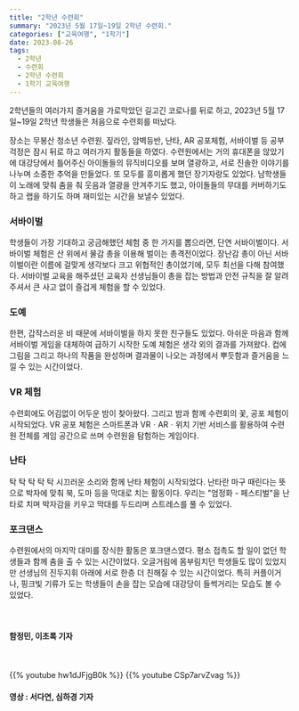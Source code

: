 ```yaml
---
title: "2학년 수련회"
summary: "2023년 5월 17일~19일 2학년 수련회."
categories: ["교육여행", "1학기"]
date: 2023-08-26
tags:
  - 2학년
  - 수련회
  - 2학년 수련회
  - 1학기 교육여행
---
```


2학년들의 여러가지 즐거움을 가로막았던 길고긴 코로나를 뒤로 하고, 2023년 5월 17일~19일 2학년 학생들은 처음으로 수련회를 떠났다.

장소는 무봉산 청소년 수련원. 짚라인, 암벽등반, 난타, AR 공포체험, 서바이벌 등 공부 걱정은 잠시 뒤로 하고 여러가지 활동들을 하였다. 수련원에서는 거의 휴대폰을 않았기에 대강당에서 틀어주신 아이돌들의 뮤직비디오를 보며 열광하고, 서로 진솔한 이야기를 나누며 소중한 추억을 만들었다. 또 모두를 흥미롭게 했던 장기자랑도 있었다. 남학생들이 노래에 맞춰 춤을 춰 웃음과 열광을 안겨주기도 했고, 아이돌들의 무대를 커버하기도 하고 랩을 하기도 하며 재미있는 시간을 보낼수 있었다. 

### 서바이벌

학생들이 가장 기대하고 궁금해했던 체험 중 한 가지를 뽑으라면, 단연 서바이벌이다. 서바이벌 체험은 산 위에서 물감 총을 이용해 벌이는 총격전이었다. 장난감 총이 아닌 서바이벌이란 이름에 걸맞게 생각보다 크고 위협적인 총이었기에, 모두 최선을 다해 참여했다. 서바이벌 교육을 해주셨던 교육자 선생님들이 총을 잡는 방법과 안전 규칙을 잘 알려주셔서 큰 사고 없이 즐겁게 체험을 할 수 있었다.     

### 도예

한편, 갑작스러운 비 때문에 서바이벌을 하지 못한 친구들도 있었다. 아쉬운 마음과 함께 서바이벌 게임을 대체하여 급하기 시작한 도예 체험은 생각 외의 결과를 가져왔다. 컵에 그림을 그리고 하나의 작품을 완성하며 결과물이 나오는 과정에서 뿌듯함과 즐거움을 느낄 수 있는 시간이었다.

### VR 체험

수련회에도 어김없이 어두운 밤이 찾아왔다. 그리고 밤과 함께 수련회의 꽃, 공포 체험이 시작되었다. VR 공포 체험은 스마트폰과 VRㆍARㆍ위치 기반 서비스를 활용하여 수련원 전체를 게임 공간으로 쓰며 수련원을 탐험하는 게임이다.

### 난타

탁 탁 탁 탁 탁 시끄러운 소리와 함께 난타 체험이 시작되었다. 난타란 마구 때린다는 뜻으로 박자에 맞춰 북, 도마 등을 막대로 치는 활동이다. 우리는 "엄정화 - 페스티벌"을 난타로 치며 박자감을 키우고 막대를 두드리며 스트레스를 풀 수 있었다.

### 포크댄스

수련원에서의 마지막 대미를 장식한 활동은 포크댄스였다. 평소 접촉도 할 일이 없던 학생들과 함께 춤을 출 수 있는 시간이었다. 오글거림에 몸부림치던 학생들도 많이 있었지만 선생님의 진두지휘 아래에 서로 한층 더 친해질 수 있는 시간이었다. 특히 커플이거나, 핑크빛 기류가 도는 학생들이 손을 잡는 모습에 대강당이 들썩거리는 모습도 볼 수 있었다. 

ㅤ

#### 함정민, 이초록 기자

ㅤ

{{% youtube hw1dJFjgB0k %}}
{{% youtube CSp7arvZvag %}}

#### 영상 : 서다연, 심하경 기자
